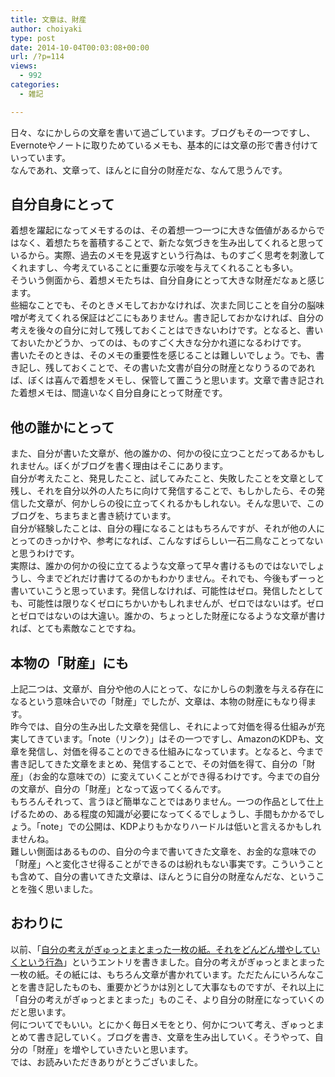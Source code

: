 ```yaml
---
title: 文章は、財産
author: choiyaki
type: post
date: 2014-10-04T00:03:08+00:00
url: /?p=114
views:
  - 992
categories:
  - 雑記

---
```

日々、なにかしらの文章を書いて過ごしています。ブログもその一つですし、Evernoteやノートに取りためているメモも、基本的には文章の形で書き付けていっています。  
なんであれ、文章って、ほんとに自分の財産だな、なんて思うんです。

## 自分自身にとって

着想を躍起になってメモするのは、その着想一つ一つに大きな価値があるからではなく、着想たちを蓄積することで、新たな気づきを生み出してくれると思っているから。実際、過去のメモを見返すという行為は、ものすごく思考を刺激してくれますし、今考えていることに重要な示唆を与えてくれることも多い。  
そういう側面から、着想メモたちは、自分自身にとって大きな財産だなぁと感じます。  
些細なことでも、そのときメモしておかなければ、次また同じことを自分の脳味噌が考えてくれる保証はどこにもありません。書き記しておかなければ、自分の考えを後々の自分に対して残しておくことはできないわけです。となると、書いておいたかどうか、ってのは、ものすごく大きな分かれ道になるわけです。  
書いたそのときは、そのメモの重要性を感じることは難しいでしょう。でも、書き記し、残しておくことで、その書いた文書が自分の財産となりうるのであれば、ぼくは喜んで着想をメモし、保管して置こうと思います。文章で書き記された着想メモは、間違いなく自分自身にとって財産です。

## 他の誰かにとって

また、自分が書いた文章が、他の誰かの、何かの役に立つことだってあるかもしれません。ぼくがブログを書く理由はそこにあります。  
自分が考えたこと、発見したこと、試してみたこと、失敗したことを文章として残し、それを自分以外の人たちに向けて発信することで、もしかしたら、その発信した文章が、何かしらの役に立ってくれるかもしれない。そんな思いで、このブログを、ちまちまと書き続けています。  
自分が経験したことは、自分の糧になることはもちろんですが、それが他の人にとってのきっかけや、参考になれば、こんなすばらしい一石二鳥なことってないと思うわけです。  
実際は、誰かの何かの役に立てるような文章って早々書けるものではないでしょうし、今までどれだけ書けてるのかもわかりません。それでも、今後もずーっと書いていこうと思っています。発信しなければ、可能性はゼロ。発信したとしても、可能性は限りなくゼロにちかいかもしれませんが、ゼロではないはず。ゼロとゼロではないのは大違い。誰かの、ちょっとした財産になるような文章が書ければ、とても素敵なことですね。

## 本物の「財産」にも

上記二つは、文章が、自分や他の人にとって、なにかしらの刺激を与える存在になるという意味合いでの「財産」でしたが、文章は、本物の財産にもなり得ます。  
昨今では、自分の生み出した文章を発信し、それによって対価を得る仕組みが充実してきています。「note（リンク）」はその一つですし、AmazonのKDPも、文章を発信し、対価を得ることのできる仕組みになっています。となると、今まで書き記してきた文章をまとめ、発信することで、その対価を得て、自分の「財産」（お金的な意味での）に変えていくことができ得るわけです。今までの自分の文章が、自分の「財産」となって返ってくるんです。  
もちろんそれって、言うほど簡単なことではありません。一つの作品として仕上げるための、ある程度の知識が必要になってくるでしょうし、手間もかかるでしょう。「note」での公開は、KDPよりもかなりハードルは低いと言えるかもしれませんね。  
難しい側面はあるものの、自分の今まで書いてきた文章を、お金的な意味での「財産」へと変化させ得ることができるのは紛れもない事実です。こういうことも含めて、自分の書いてきた文章は、ほんとうに自分の財産なんだな、ということを強く思いました。

## おわりに

以前、「[自分の考えがぎゅっとまとまった一枚の紙。それをどんどん増やしていくという行為][1]」というエントリを書きました。自分の考えがぎゅっとまとまった一枚の紙。その紙には、もちろん文章が書かれています。ただたんにいろんなことを書き記したものも、重要かどうかは別として大事なものですが、それ以上に「自分の考えがぎゅっとまとまった」ものこそ、より自分の財産になっていくのだと思います。  
何についてでもいい。とにかく毎日メモをとり、何かについて考え、ぎゅっとまとめて書き記していく。ブログを書き、文章を生み出していく。そうやって、自分の「財産」を増やしていきたいと思います。  
では、お読みいただきありがとうございました。

 [1]: http://d.hatena.ne.jp/choiyaki/20140723/1406069980 "自分の考えがぎゅっとまとまった一枚の紙。それをどんどん増やしていくという行為 - iPhoneと本と数学となんやかんやと"